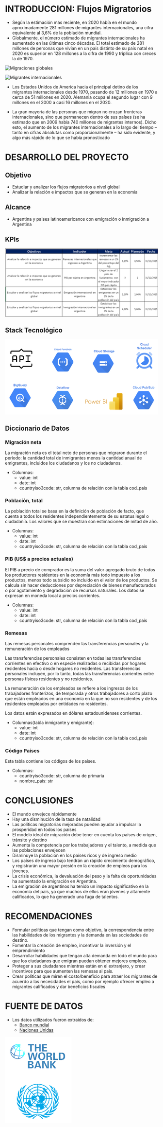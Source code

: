 
# INTRODUCCION: Flujos Migratorios

- Según la estimación más reciente, en 2020 había en el mundo aproximadamente 281 millones de migrantes internacionales, una cifra equivalente al 3,6% de la población mundial.
- Globalmente, el número estimado de migrantes internacionales ha aumentado en las últimas cinco décadas. El total estimado de 281 millones de personas que vivían en un país distinto de su país natal en 2020 es superior en 128 millones a la cifra de 1990 y triplica con creces la de 1970.

![Migraciones globales](https://user-images.githubusercontent.com/113458958/236061867-e62b4aec-8f08-403a-8d4d-fc0b6244b5b3.PNG)

![Migrantes internacionales](https://user-images.githubusercontent.com/113458958/236061906-f924311d-db4e-4804-a7b6-970f4f9d604b.PNG)

- Los Estados Unidos de America hacia el principal detino de los migrantes internacionales desde 1970, pasando de 12 millones en 1970 a cerca de 51 millones en 2020. Alemania ocupa el segundo lugar con 9 millones en el 2000 a casi 16 millones en el 2020.

- La gran mayoría de las personas que migran no cruzan fronteras internacionales, sino que permanecen dentro de sus países (se ha estimado que en 2009 había 740 millones de migrantes internos). Dicho esto, el aumento de los migrantes internacionales a lo largo del tiempo – tanto en cifras absolutas como proporcionalmente – ha sido evidente, y algo más rápido de lo que se había pronosticado

# DESARROLLO DEL PROYECTO

## Objetivo

- Estudiar y analizar los flujos migratorios a nivel global
- Analizar la relación e impactos que se generan en la economía


## Alcance

- Argentina y paises latinoamericanos con emigración o inmigración a Argentina

## KPIs

![KPIs](.\scr\img\kpis.png)

## Stack Tecnológico

![STACKTEC](.\scr\img\stacktec.png)

## Diccionario de Datos

### Migración neta

La migración neta es el total neto de personas que migraron durante el período: la cantidad total de inmigrantes menos la cantidad anual de emigrantes, incluidos los ciudadanos y los no ciudadanos.

* Columnas: 
    - value: int 
    - date: int
    - countryiso3code: str, columna de relación con la tabla cod_pais
	

### Población, total

La población total se basa en la definición de población de facto, que cuenta a todos los residentes independientemente de su estatus legal o ciudadanía. Los valores que se muestran son estimaciones de mitad de año.

* Columnas: 
    - value: int 
    - date: int
    - countryiso3code: str, columna de relación con la tabla cod_pais

### PIB (US$ a precios actuales)

El PIB a precio de comprador es la suma del valor agregado bruto de todos los productores residentes en la economía más todo impuesto a los productos, menos todo subsidio no incluido en el valor de los productos. 
Se calcula sin hacer deducciones por depreciación de bienes manufacturados o por agotamiento y degradación de recursos naturales. Los datos se expresan en moneda local a precios corrientes.

* Columnas: 
    - value: int 
    - date: int
    - countryiso3code: str, columna de relación con la tabla cod_pais
	
### Remesas

Las remesas personales comprenden las transferencias personales y la remuneración de los empleados

Las transferencias personales consisten en todas las transferencias corrientes en efectivo o en especie realizadas o recibidas por hogares residentes hacia o desde hogares no residentes. Las transferencias personales incluyen, por lo tanto, todas las transferencias corrientes entre personas físicas residentes y no residentes. 

La remuneración de los empleados se refiere a los ingresos de los trabajadores fronterizos, de temporada y otros trabajadores a corto plazo que están empleados en una economía en la que no son residentes y de los residentes empleados por entidades no residentes. 

Los datos están expresados ​​en dólares estadounidenses corrientes. 

* Columnas(tabla inmigrante y emigrante): 
    - value: int 
    - date: int
    - countryiso3code: str, columna de relación con la tabla cod_pais


### Código Países

Esta tabla contiene los códigos de los países.

* Columnas: 
    - countryiso3code: str, columna de primaria
    - nombre_pais: str



# CONCLUSIONES

- El mundo envejece rápidamente
- Hay una disminución de la tasa de natalidad
- Las políticas migratorias mejoradas pueden ayudar a impulsar la prosperidad en todos los países
- El modelo ideal de migración debe tener en cuenta los países de origen, tránsito y destino
- Aumenta la competencia por los trabajadores y el talento, a medida que las poblaciones envejecen
- Disminuye la población en los países ricos y de ingreso medio
- Los países de ingreso bajo tendrán un rápido crecimiento demográfico, y registrarán una mayor presión en la creación de empleos para los jóvenes.
- La crisis económica, la devaluación del peso y la falta de oportunidades ha aumentado la emigración en Argentina.
- La emigración de argentinos ha tenido un impacto significativo en la economía del país, ya que muchos de ellos eran jóvenes y altamente calificados, lo que ha generado una fuga de talentos.


# RECOMENDACIONES
- Formular políticas que tengan como objetivo,  la correspondencia entre las habilidades de los migrantes y la demanda en las sociedades de destino.
- Fomentar la creación de empleo, incentivar la inversión y el emprendimiento
- Desarrollar habilidades que tengan alta demanda en todo el mundo para que los ciudadanos que emigran puedan obtener mejores empleos.
- Proteger a sus ciudadanos mientras están en el extranjero, y crear incentivos para que aumenten las remesas al país.
- Crear políticas que miren el costo/beneficio para atraer los migrantes de acuerdo a las necesidades el país, como por ejemplo ofrecer empleo a migrantes calificados y dar beneficios fiscales

# FUENTE DE DATOS

* Los datos utilizados fueron extraidos de:
    - <a href='https://www.bancomundial.org/es/who-we-are?cid=ECR_GA_worldbank_es_extp_search&gclid=CjwKCAjwvJyjBhApEiwAWz2nLWid8v9vxlXMnX19gudmcg9HQ84veks8-zmajCVOGzDe9tQUMjyfjxoCQQUQAvD_BwE'>Banco mundial</a>
    - <a href='https://www.un.org/en/'>Naciones Unidas</a>

![FUENTE DE DATOS](.\scr\img\fuente_datos.png)
